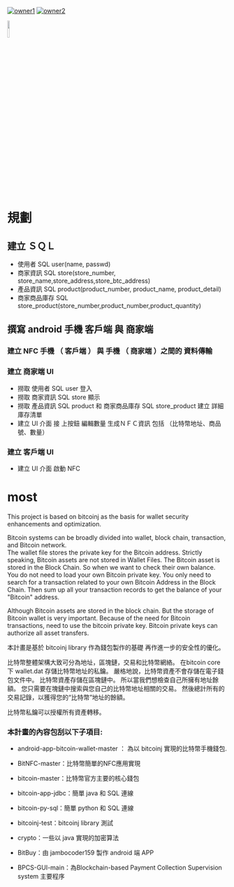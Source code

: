 [![owner1](https://img.shields.io/badge/Powered%20by-PW--Chen-blue.svg?style=flat)](https://github.com/PW-Chen)
[![owner2](https://img.shields.io/badge/Powered%20by-jambocoder159-blue.svg?style=flat)](https://github.com/jambocoder159)

<img src="https://raw.githubusercontent.com/PW-Chen/most/master/image/Bitcoin_Logo.png?token=AVzoQns6go-OTbnwDE95x-tGhanEvABAks5Y33SVwA%3D%3D" width="10%" height="10%">     

# 規劃
## 建立 ＳＱＬ
* 使用者 SQL user(name, passwd)
* 商家資訊 SQL store(store_number, store_name,store_address,store_btc_address)
* 產品資訊 SQL product(product_number, product_name, product_detail)
* 商家商品庫存 SQL store_product(store_number,product_number,product_quantity)

## 撰寫 android 手機 客戶端 與  商家端
### 建立 NFC 手機 （ 客戶端 ） 與 手機 （ 商家端 ）之間的 資料傳輸
### 建立 商家端 UI
* 撈取 使用者 SQL user 登入
* 撈取 商家資訊 SQL store 顯示
* 撈取 產品資訊 SQL product 和 商家商品庫存 SQL store_product 建立 詳細庫存清單
* 建立 UI 介面  接 上按鈕 編輯數量  生成ＮＦＣ資訊 包括 （比特幣地址、商品號、數量）

### 建立 客戶端 UI
* 建立 UI 介面  啟動 NFC     

# most
This project is based on bitcoinj as the basis for wallet security enhancements and optimization.

Bitcoin systems can be broadly divided into wallet, block chain, transaction, and Bitcoin network. 	
The wallet file stores the private key for the Bitcoin address. Strictly speaking, Bitcoin assets are not stored in Wallet Files. The Bitcoin asset is stored in the Block Chain. So when we want to check their own balance. You do not need to load your own Bitcoin private key. You only need to search for a transaction related to your own Bitcoin Address in the Block Chain. Then sum up all your transaction records to get the balance of your "Bitcoin" address.

Although Bitcoin assets are stored in the block chain. But the storage of Bitcoin wallet is very important. Because of the need for Bitcoin transactions, need to use the bitcoin private key. Bitcoin private keys can authorize all asset transfers.

本計畫是基於 bitcoinj library 作為錢包製作的基礎 再作進一步的安全性的優化。

比特幣整體架構大致可分為地址，區塊鏈，交易和比特幣網絡。
在bitcoin core 下 wallet.dat 存儲比特幣地址的私鑰。 嚴格地說，比特幣資產不會存儲在電子錢包文件中。 比特幣資產存儲在區塊鏈中。 所以當我們想檢查自己所擁有地址餘額。  您只需要在塊鏈中搜索與您自己的比特幣地址相關的交易。 然後總計所有的交易記錄，以獲得您的“比特幣”地址的餘額。

比特幣私鑰可以授權所有資產轉移。



### 本計畫的內容包刮以下子項目:

 * android-app-bitcoin-wallet-master ： 為以 bitcoinj 實現的比特幣手機錢包.

 * BitNFC-master：比特幣簡單的NFC應用實現

 * bitcoin-master：比特幣官方主要的核心錢包

 * bitcoin-app-jdbc：簡單 java 和 SQL 連線

 * bitcoin-py-sql：簡單 python 和 SQL 連線

 * bitcoinj-test：bitcoinj library 測試

 * crypto：一些以 java 實現的加密算法

 * BitBuy：由 jambocoder159 製作 android 端 APP

 * BPCS-GUI-main：為Blockchain-based Payment Collection Supervision system 主要程序
